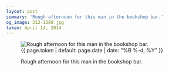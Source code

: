 ```yaml
---
layout: post
summary: 'Rough afternoon for this man in the bookshop bar.'
og_image: 312-1280.jpg
taken: April 14, 2014
---
```


<figure class="post" data-src="{{ site.assets_url }}/{{ page.og_image }}">
<img alt="Rough afternoon for this man in the bookshop bar." sizes="(min-width: 700px) 50vw, calc(100vw - 2rem)" src="{{ site.assets_url }}/312-640.jpg" srcset="{{ site.assets_url }}/312-1280.jpg 1280w, {{ site.assets_url }}/312-960.jpg 960w, {{ site.assets_url }}/312-640.jpg 640w, {{ site.assets_url }}/312-320.jpg 320w"/>
<figcaption>
<time>{{ page.taken | default: page.date | date: "%B %-d, %Y" }}</time>
<p>Rough afternoon for this man in the bookshop bar.</p>
</figcaption>
</figure>
